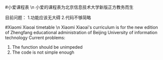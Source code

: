 #小爱课程表 \n
小爱的课程表为北京信息技术大学新版正方教务而生

目前问题：
1.功能应该无大碍
2.代码不够简略

#Xiaomi Xiaoai timetable \n
Xiaomi Xiaoai's curriculum is for the new edition of Zhengfang educational administration of Beijing University of information technology
Current problems:
1. The function should be unimpeded
2. The code is not simple enough
